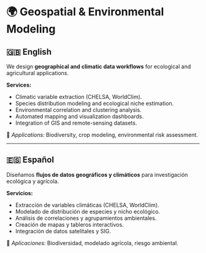 # 🌍 Geospatial & Environmental Modeling

## 🇬🇧 English
We design **geographical and climatic data workflows** for ecological and agricultural applications.

**Services:**
- Climatic variable extraction (CHELSA, WorldClim).  
- Species distribution modeling and ecological niche estimation.  
- Environmental correlation and clustering analysis.  
- Automated mapping and visualization dashboards.  
- Integration of GIS and remote-sensing datasets.

🧩 *Applications:* Biodiversity, crop modeling, environmental risk assessment.

---

## 🇪🇸 Español
Diseñamos **flujos de datos geográficos y climáticos** para investigación ecológica y agrícola.

**Servicios:**
- Extracción de variables climáticas (CHELSA, WorldClim).  
- Modelado de distribución de especies y nicho ecológico.  
- Análisis de correlaciones y agrupamientos ambientales.  
- Creación de mapas y tableros interactivos.  
- Integración de datos satelitales y SIG.

🧩 *Aplicaciones:* Biodiversidad, modelado agrícola, riesgo ambiental.

